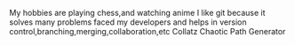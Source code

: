 My hobbies are playing chess,and watching anime
I like git because it solves many problems faced my developers and helps in version control,branching,merging,collaboration,etc
Collatz Chaotic Path Generator

